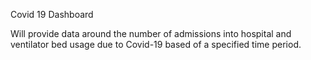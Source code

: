 Covid 19 Dashboard

Will provide data around the number of admissions into hospital and ventilator bed usage due to Covid-19 based of a specified time period.